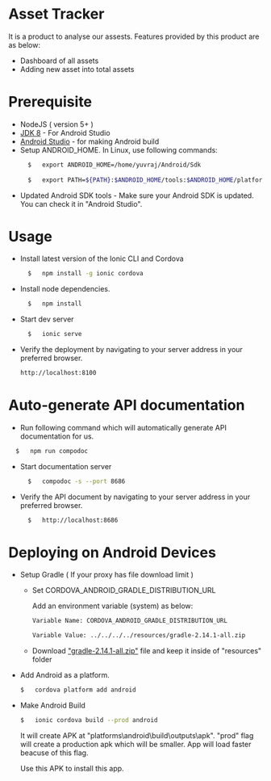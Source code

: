 # Asset Tracker

It is a product to analyse our assests. Features provided by this product are as below:
- Dashboard of all assets
- Adding new asset into total assets


# Prerequisite

- NodeJS ( version 5+ )
- [JDK 8](http://www.oracle.com/technetwork/java/javase/downloads/jdk8-downloads-2133151.html) - For Android Studio 
- [Android Studio](https://developer.android.com/studio/index.html) - for making Android build 
- Setup ANDROID_HOME. In Linux, use following commands:
  ```sh
    $   export ANDROID_HOME=/home/yuvraj/Android/Sdk
    
    $   export PATH=${PATH}:$ANDROID_HOME/tools:$ANDROID_HOME/platform-tools
    ```
- Updated Android SDK tools - Make sure your Android SDK is updated. You can check it in "Android Studio".

# Usage


- Install latest version of the Ionic CLI and Cordova
  
  ```sh
    $   npm install -g ionic cordova
    ```
    
- Install node dependencies.
    
  ```sh
    $   npm install
    ```
  
- Start dev server
  ```sh
    $   ionic serve
    ```
    
- Verify the deployment by navigating to your server address in your preferred browser.
    ```sh
    http://localhost:8100
    ```    


# Auto-generate API documentation

-  Run following command which will automatically generate API documentation for us.
  
  ```sh
    $   npm run compodoc
  ```

- Start documentation server
  ```sh
    $   compodoc -s --port 8686
  ```

- Verify the API document by navigating to your server address in your preferred browser.
  ```sh
    $   http://localhost:8686
  ```

# Deploying on Android Devices
- Setup Gradle ( If your proxy has file download limit )

    - Set CORDOVA_ANDROID_GRADLE_DISTRIBUTION_URL

        Add an environment variable (system) as below: 
        
        ```sh
        Variable Name: CORDOVA_ANDROID_GRADLE_DISTRIBUTION_URL
        
        Variable Value: ../../../../resources/gradle-2.14.1-all.zip
        ```
        
   - Download ["gradle-2.14.1-all.zip"](https://services.gradle.org/distributions/gradle-2.14.1-all.zip) file and keep it inside of "resources" folder
        
        
- Add Android as a platform.

    ```sh
    $   cordova platform add android
    ```
    
- Make Android Build

    ```sh
    $   ionic cordova build --prod android
    ```
     
   It will create APK at "platforms\android\build\outputs\apk". "prod" flag will create a production apk which will be smaller. App will load faster beacuse of this flag.
   
    Use this APK to install this app. 
     
